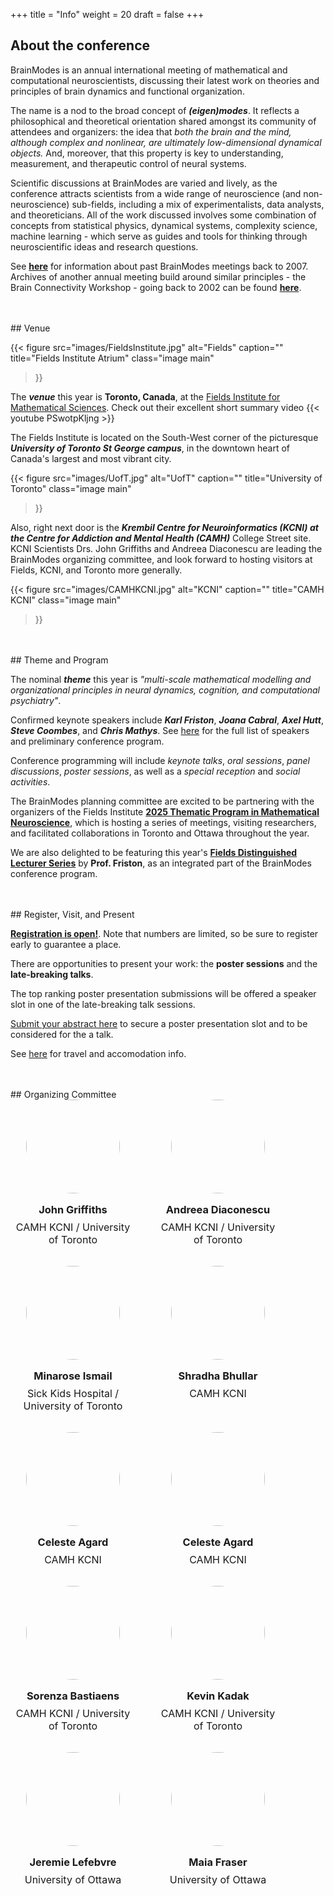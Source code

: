 +++
title = "Info"
weight = 20
draft = false
+++

## About the conference

BrainModes is an annual international meeting of mathematical and computational neuroscientists, discussing their latest work on theories and principles of brain dynamics and functional organization.

The name is a nod to the broad concept of ***(eigen)modes***. It reflects a philosophical and theoretical orientation shared amongst its community of attendees and organizers: the idea that *both the brain and the mind, although complex and nonlinear, are ultimately low-dimensional dynamical objects.* And, moreover, that this property is key to understanding, measurement, and therapeutic control of neural systems. 

Scientific discussions at BrainModes are varied and lively, as the conference attracts scientists from a wide range of neuroscience (and non-neuroscience) sub-fields, including a mix of experimentalists, data analysts, and theoreticians. All of the work discussed involves some combination of concepts from statistical physics, dynamical systems, complexity science, machine learning - which serve as guides and tools for thinking through neuroscientific ideas and research questions. 

See [**here**](https://www.brainmodes.org/bsw/zwei/brainmodes) for information about past BrainModes meetings back to 2007. Archives of another annual meeting build around similar principles - the Brain Connectivity Workshop - going back to 2002 can be found [**here**](https://www.brain-connectivity-workshop.org/bsw/zwei/bcw).



<br>
<br>
## Venue

{{< figure
    src="images/FieldsInstitute.jpg"
    alt="Fields"
    caption=""
    title="Fields Institute Atrium"
    class="image main"
>}}

The ***venue*** this year is **Toronto, Canada**, at the [Fields Institute for Mathematical Sciences](https://fields.utoronto.ca). Check out their excellent short summary video {{< youtube PSwotpKljng >}}

The Fields Institute is located on the South-West corner of the picturesque ***University of Toronto St George campus***, in the downtown heart of Canada's largest and most vibrant city. 

{{< figure
    src="images/UofT.jpg"
    alt="UofT"
    caption=""
    title="University of Toronto"
    class="image main"
>}}

Also, right next door is the ***Krembil Centre for Neuroinformatics (KCNI) at the Centre for Addiction and Mental Health (CAMH)*** College Street site. KCNI Scientists Drs. John Griffiths and Andreea Diaconescu are leading the BrainModes organizing committee, and look forward to hosting visitors at Fields, KCNI, and Toronto more generally. 

{{< figure
    src="images/CAMHKCNI.jpg"
    alt="KCNI"
    caption=""
    title="CAMH KCNI"
    class="image main"
>}}



<br>
<br>
## Theme and Program

The nominal ***theme*** this year is *"multi-scale mathematical modelling and organizational principles in neural dynamics, cognition, and computational psychiatry"*. 

Confirmed keynote speakers include ***Karl Friston***, ***Joana Cabral***, ***Axel Hutt***, ***Steve Coombes***, and ***Chris Mathys***. See [here]() for the full list of speakers and preliminary conference program. 

Conference programming will include *keynote talks*, *oral sessions*, *panel discussions*, *poster sessions*, as well as a *special reception* and *social activities*. 

The BrainModes planning committee are excited to be partnering with the organizers of the Fields Institute **[2025 Thematic Program in Mathematical Neuroscience]()**, which is hosting a series of meetings, visiting researchers, and facilitated collaborations in Toronto and Ottawa throughout the year. 

We are also delighted to be featuring this year's **[Fields Distinguished Lecturer Series]()** by **Prof. Friston**, as an integrated part of the BrainModes conference program. 



<br>
<br>
## Register, Visit, and Present

[**Registration is open!**](). Note that numbers are limited, so be sure to register early to guarantee a place.

There are opportunities to present your work: the **poster sessions** and the **late-breaking talks**. 

The top ranking poster presentation submissions will be offered a speaker slot in one of the late-breaking talk sessions. 

[Submit your abstract here]() to secure a poster presentation slot and to be considered for the a talk. 

See [here]() for travel and accomodation info.



<br>
<br>
## Organizing Committee

<div class="speakers-grid" style="display: flex; flex-wrap: wrap; gap: 2rem;">
  <div class="speaker-card" style="width: 200px; text-align: center;">
    <img src="images/.." alt="" style="width: 150px; height: 150px; border-radius: 50%; object-fit: cover;">
    <h3 style="margin: 1rem 0 0.5rem;">John Griffiths</h3>
    <p style="margin: 0; font-size: 1rem;">CAMH KCNI / University of Toronto<br><span style="color: #888;"></span></p>
  </div>
  <div class="speaker-card" style="width: 200px; text-align: center;">
    <img src="images/.." alt="" style="width: 150px; height: 150px; border-radius: 50%; object-fit: cover;">
    <h3 style="margin: 1rem 0 0.5rem;">Andreea Diaconescu</h3>
    <p style="margin: 0; font-size: 1rem;">CAMH KCNI / University of Toronto<br><span style="color: #888;"></span></p>
  </div>
  <div class="speaker-card" style="width: 200px; text-align: center;">
    <img src="images/..." alt="" style="width: 150px; height: 150px; border-radius: 50%; object-fit: cover;">
    <h3 style="margin: 1rem 0 0.5rem;">Minarose Ismail</h3>
    <p style="margin: 0; font-size: 1rem;">Sick Kids Hospital / University of Toronto<br><span style="color: #888;"></span></p>
  </div>
  <div class="speaker-card" style="width: 200px; text-align: center;">
    <img src="images/.." alt="" style="width: 150px; height: 150px; border-radius: 50%; object-fit: cover;">
    <h3 style="margin: 1rem 0 0.5rem;">Shradha Bhullar</h3>
    <p style="margin: 0; font-size: 1rem;">CAMH KCNI<br><span style="color: #888;"></span></p>
  </div>
  <div class="speaker-card" style="width: 200px; text-align: center;">
    <img src="images/.." alt="" style="width: 150px; height: 150px; border-radius: 50%; object-fit: cover;">
    <h3 style="margin: 1rem 0 0.5rem;">Celeste Agard</h3>
    <p style="margin: 0; font-size: 1rem;">CAMH KCNI<br><span style="color: #888;"></span></p>
  </div>
  <div class="speaker-card" style="width: 200px; text-align: center;">
    <img src="images/.." alt="" style="width: 150px; height: 150px; border-radius: 50%; object-fit: cover;">
    <h3 style="margin: 1rem 0 0.5rem;">Celeste Agard</h3>
    <p style="margin: 0; font-size: 1rem;">CAMH KCNI<br><span style="color: #888;"></span></p>
  </div>
  <div class="speaker-card" style="width: 200px; text-align: center;">
    <img src="images/.." alt="" style="width: 150px; height: 150px; border-radius: 50%; object-fit: cover;">
    <h3 style="margin: 1rem 0 0.5rem;">Sorenza Bastiaens</h3>
    <p style="margin: 0; font-size: 1rem;">CAMH KCNI / University of Toronto<br><span style="color: #888;"></span></p>
  </div>
  <div class="speaker-card" style="width: 200px; text-align: center;">
    <img src="images/.." alt="" style="width: 150px; height: 150px; border-radius: 50%; object-fit: cover;">
    <h3 style="margin: 1rem 0 0.5rem;">Kevin Kadak</h3>
    <p style="margin: 0; font-size: 1rem;">CAMH KCNI / University of Toronto<br><span style="color: #888;"></span></p>
  </div>
  <div class="speaker-card" style="width: 200px; text-align: center;">
    <img src="images/.." alt="" style="width: 150px; height: 150px; border-radius: 50%; object-fit: cover;">
    <h3 style="margin: 1rem 0 0.5rem;">Jeremie Lefebvre</h3>
    <p style="margin: 0; font-size: 1rem;">University of Ottawa<br><span style="color: #888;"></span></p>
  </div>
  <div class="speaker-card" style="width: 200px; text-align: center;">
    <img src="images/.." alt="" style="width: 150px; height: 150px; border-radius: 50%; object-fit: cover;">
    <h3 style="margin: 1rem 0 0.5rem;">Maia Fraser</h3>
    <p style="margin: 0; font-size: 1rem;">University of Ottawa<br><span style="color: #888;"></span></p>
  </div>
  <!-- Add more speaker cards as needed -->
</div>

